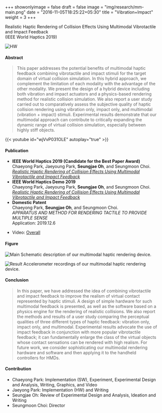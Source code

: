 +++
showonlyimage = false
draft = false
image = "img/research/mm-main.png"
date = "2016-11-05T18:25:22+05:30"
title = "Vibration+Impact"
weight = 3
+++

Realistic Haptic Rendering of Collision Effects Using Multimodal Vibrotactile and Impact Feedback<br> (IEEE World Haptics 2019)
<!--more-->

![HW][2]

#### Abstract
> This paper addresses the potential benefits of multimodal haptic feedback combining vibrotactile and impact stimuli for the target domain of virtual collision simulation. In this hybrid approach, we complement the limitation of each modality with the advantage of the other modality. We present the design of a hybrid device including both vibration and impact actuators and a physics-based rendering method for realistic collision simulation. We also report a user study carried out to comparatively assess the subjective quality of haptic collision rendering using vibration only, impact only, and multimodal (vibration + impact) stimuli. Experimental results demonstrate that our multimodal approach can contribute to critically expanding the dynamic range of virtual collision simulation, especially between highly stiff objects.

{{< youtube id="wjVvP031OLE" autoplay="true" >}}

#### Publication
* **IEEE World Haptics 2019 (Candidate for the Best Paper Award)**<br>Chaeyong Park, Jaeyoung Park, **Seungjae Oh**, and Seungmoon Choi. <br>*[Realistic Haptic Rendering of Collision Effects Using Multimodal Vibrotactile and Impact Feedback](https://doi.org/10.1109/WHC.2019.8816116)* 
* **IEEE World Haptics Demo 2019**<br>Chaeyong Park, Jaeyoung Park, **Seungjae Oh**, and Seungmoon Choi.<br>*[Realistic Haptic Rendering of Collision Effects Using Multimodal Vibrotactile and Impact Feedback](https://youtu.be/UFgp7A1IK7o?t=61)*
* **Domestic Patent**<br>Chaeyong Park, **Seungjae Oh**, and Seungmoon Choi.<br>*APPARATUS AND METHOD FOR RENDERING TACTILE TO PROVIDE MULTIPLE SENSE*<br>Application: 2019.12.6
<!-- * Link: [Full Paper](https://doi.org/10.1109/WHC.2019.8816116) -->
* Video: [Overall](https://youtu.be/wjVvP031OLE)

#### Figure
![Main][1]
Schematic description of our multimodal haptic rendering device.

![Result][3]
Accelerometer recordings of our multimodal haptic rendering device.

#### Conclusion
>In this paper, we have addressed the idea of combining vibrotactile and impact feedback to improve the realism of virtual contact represented by haptic stimuli. A design of simple hardware for such multimodal feedback is presented, as well as the software based on a physics engine for the rendering of realistic collisions. We also report the methods and results of a user study comparing the perceptual qualities of three different types of haptic feedback: vibration only, impact only, and multimodal. Experimental results advocate the use of impact feedback in conjunction with more popular vibrotactile feedback; it can fundamentally enlarge the class of the virtual objects whose contact sensations can be rendered with high realism. For future work, we consider sophisticating our multimodal rendering hardware and software and then applying it to the handheld controllers for HMDs.

#### Contribution
* Chaeyong Park: Implementation (SW), Experiment, Experimental Design and Analysis, Writing, Graphics, and Video 
* Jaeyong Park: Implementation (HW) and Writing
* Seungjae Oh: Review of Experimental Design and Analysis, Ideation and Writing
* Seungmoon Choi: Director

[1]: /img/research/mm-main.png
[2]: /img/research/mm-hw.png
[3]: /img/research/mm-data.png
[4]: /img/research/mm-teasor.jpg

